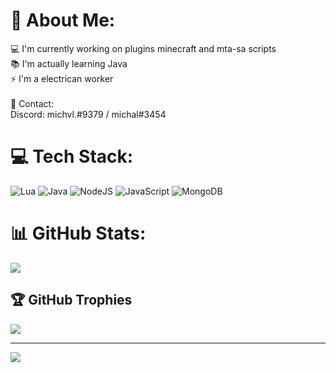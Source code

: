 # 📌 About Me:
💻 I'm currently working on plugins minecraft and mta-sa scripts<br>📚 I'm actually learning Java<br>⚡ I'm a electrican worker<br><br>📧 Contact: <br> Discord: michvl.#9379 / michal#3454<br>


# 💻 Tech Stack:
![Lua](https://img.shields.io/badge/lua-%232C2D72.svg?style=for-the-badge&logo=lua&logoColor=white) ![Java](https://img.shields.io/badge/java-%23ED8B00.svg?style=for-the-badge&logo=java&logoColor=white) ![NodeJS](https://img.shields.io/badge/node.js-6DA55F?style=for-the-badge&logo=node.js&logoColor=white) ![JavaScript](https://img.shields.io/badge/javascript-%23323330.svg?style=for-the-badge&logo=javascript&logoColor=%23F7DF1E) ![MongoDB](https://img.shields.io/badge/MongoDB-%234ea94b.svg?style=for-the-badge&logo=mongodb&logoColor=white)
# 📊 GitHub Stats:
![](https://github-readme-stats.vercel.app/api/top-langs/?username=miszel-ini&theme=dark&hide_border=true&include_all_commits=true&count_private=true&layout=compact)

## 🏆 GitHub Trophies
![](https://github-profile-trophy.vercel.app/?username=miszel-ini&theme=radical&no-frame=true&no-bg=true&margin-w=4)

---
[![](https://visitcount.itsvg.in/api?id=miszel-ini&icon=1&color=1)](https://visitcount.itsvg.in)

<!-- Proudly created with GPRM ( https://gprm.itsvg.in ) -->

<!---
michvl-dev/michvl-dev is a ✨ special ✨ repository because its `README.md` (this file) appears on your GitHub profile.
You can click the Preview link to take a look at your changes.
--->
